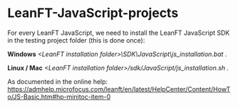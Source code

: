 # LeanFT-JavaScript-projects


For every LeanFT JavaScript, we need to install the LeanFT JavaScript SDK in the testing project folder (this is done once):

**Windows** 	_\<LeanFT installation folder\>\SDK\JavaScript\js_installation.bat ._

**Linux / Mac** 	_\<LeanFT installation folder\>/sdk/JavaScript/js_installation.sh ._
  
  
As documented in the online help: https://admhelp.microfocus.com/leanft/en/latest/HelpCenter/Content/HowTo/JS-Basic.htm#hp-minitoc-item-0
